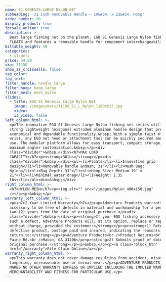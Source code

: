 ```yaml
---
name: S1 GENESIS—LARGE NYLON NET
subheading: '31 inch Removable Handle — 19&#34; x 21&#34; Hoop'
order_number: 90
display_product: true
forsale_online: true
description: >-
  Best large fishing net on the planet. EGO S1 Genesis Large Nylon fishing net
  FLOATS and features a removable handle for component interchangeability.
billable_weight: 40
categories:
  - s1-nets
price: 54.99
sku: 71150
show_as_crosssells: false
tag_color:
tag_text:
filter_handle: handle_large
filter_hoop: hoop_large
filter_mesh: mesh_nylon
slides:
  - title: EGO S1 Genesis Large Nylon Net
    image: /images/nets/71150_S1_L_Nylon_1160x533.jpg
    video:
    is_video: false
left_column_html: >-
  <p>The innovative EGO S1 Genesis Large Nylon fishing net series utilizes a
  strong lightweight hexagonal extruded aluminum handle design that provides
  economical and dependable functionality.&nbsp; With a simple twist of the
  wrist, any EGO net head or attachment tool can be quickly secured and ready to
  use. The modular platform allows for easy transport, compact storage, and
  maximum angler customization.&nbsp;</p><div
  class="divider">&nbsp;</div><h7>MAX LOAD
  CAPACITY</h7><p><strong>30lbs</strong></p><div
  class="divider">&nbsp;</div><ul><li>Floats</li><li>Innovative grip
  design</li><li>Removable handle &ndash; 31"</li><li>Mesh Bag:
  Nylon</li><li>Bag Depth: 31"</li><li>Hoop Size: Medium 19" x
  21"</li><li>Minimal water drag</li><li>Weight: 1.35
  lbs</li></ul><div>&nbsp;</div>
right_column_html: >-
  <h7>NYLON MESH</h7><p><img alt="" src="/images/Nylon_400x150.jpg"
  /></p><p>&nbsp;</p>
warranty_left_column_html: >-
  <p><h7>2-Year Limited Warranty</h7></p><p>Adventure Products warrants your EGO
  accessory to be free of defects in material and workmanship for a period of
  two (2) years from the date of original purchase.</p><div
  class="divider">&nbsp;</div><p><strong>If your EGO fishing accessory exhibits
  such a defect, Adventure Products will, at its option, replace or repair it
  without charge, provided the customer:</strong></p><p><strong>1) Returns the
  defective product, postage paid and insured, indicating the reason(s) for the
  return to:</strong></p><p>Adventure Products<br />Product Returns<br />889 Guy
  Paine Rd.<br />Macon, GA 31206</p><p><strong>2) Submits proof of date of
  original purchase.</strong></p><p>&nbsp;</p><p><a class="block_btn"
  href="/warranty">File Claim Online</a></p>
warranty_right_column_html: >-
  <p>This warranty does not cover damage resulting from accident, misuse, abuse,
  tampering, unreasonable use or normal wear.</p><p>ADVENTURE PRODUCTS, INC.
  MAKES NO OTHER WARRANTY EXPRESS OR IMPLIED INCLUDING THE IMPLIED WARRANTIES OF
  MERCHANTABILITY AND FITNESS FOR PARTICULAR USE.</p>
---
```


